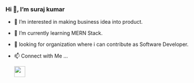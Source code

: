 ###      Hi 👋, I’m  suraj kumar <br>


- 👀 I’m interested in making business idea into product.
- 🌱 I’m currently learning MERN Stack.
- 💞️ looking for organization where i can contribute as Software Developer.
- 📫 Connect with Me ...
 
   <a href="https://www.linkedin.com/in/suraj-kumar-baa08a187/"><img src="https://th.bing.com/th/id/R.4708c7c873f1ee199fac8c2fc13cde17?rik=XHsRrgX4Y1Xjiw&riu=http%3a%2f%2flahmonarch.com%2fwp-content%2fuploads%2f2019%2f04%2flinkedin.png&ehk=R5dw12YULKfpRnzf7IgDBCPdOKJvHC2K5nbNgE1zhPo%3d&risl=&pid=ImgRaw&r=0" width="30" height="30"></a>

